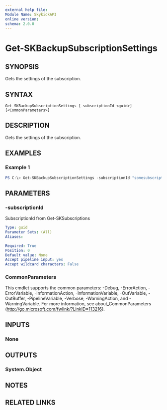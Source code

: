```yaml
---
external help file:
Module Name: SkykickAPI
online version:
schema: 2.0.0
---
```


# Get-SKBackupSubscriptionSettings

## SYNOPSIS
Gets the settings of the subscription.

## SYNTAX

```
Get-SKBackupSubscriptionSettings [-subscriptionId <guid>] [<CommonParameters>]
```

## DESCRIPTION
Gets the settings of the subscription.

## EXAMPLES

### Example 1
```powershell
PS C:\> Get-SKBackupSubscriptionSettings -subscriptionId "somesubscriptionId"
```

## PARAMETERS

### -subscriptionId
SubscriptionId from Get-SKSubscriptions

```yaml
Type: guid
Parameter Sets: (All)
Aliases:

Required: True
Position: 0
Default value: None
Accept pipeline input: yes
Accept wildcard characters: False
```

### CommonParameters
This cmdlet supports the common parameters: -Debug, -ErrorAction, -ErrorVariable, -InformationAction, -InformationVariable, -OutVariable, -OutBuffer, -PipelineVariable, -Verbose, -WarningAction, and -WarningVariable.
For more information, see about_CommonParameters (http://go.microsoft.com/fwlink/?LinkID=113216).

## INPUTS

### None

## OUTPUTS

### System.Object
## NOTES

## RELATED LINKS
